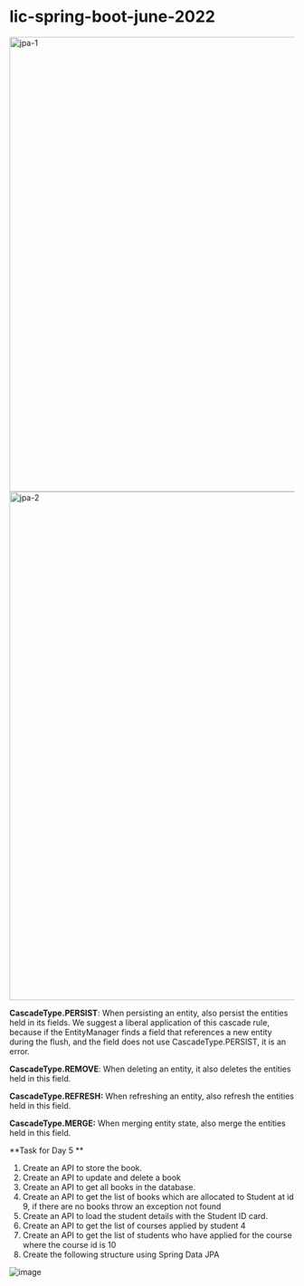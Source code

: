 # lic-spring-boot-june-2022

<img width="804" alt="jpa-1" src="https://user-images.githubusercontent.com/71726246/174946290-4a4fbb15-c6f0-4207-b133-069ee9e9931a.PNG">


<img width="899" alt="jpa-2" src="https://user-images.githubusercontent.com/71726246/174946321-26ab9166-43ac-4f00-aa19-a5bee4d1075c.PNG">

**CascadeType.PERSIST**: When persisting an entity, also persist the entities held in its fields. We suggest a liberal application of this cascade rule, because if the EntityManager finds a field that references a new entity during the flush, and the field does not use CascadeType.PERSIST, it is an error.

**CascadeType.REMOVE**: When deleting an entity, it also deletes the entities held in this field.

**CascadeType.REFRESH:** When refreshing an entity, also refresh the entities held in this field.

**CascadeType.MERGE:** When merging entity state, also merge the entities held in this field.


**Task for Day 5 **

1. Create an API to store the book.
2. Create an API to update and delete a book
3. Create an API to get all books in the database.
4. Create an API to get the list of books which are allocated to Student at id 9, if there are no books throw an exception not found 
5. Create an API to load the student details with the Student ID card.
6. Create an API to get the list of courses applied by student 4
7. Create an API to get the list of students who have applied for the course where the course id is 10
8. Create the following structure using Spring Data JPA

![image](https://user-images.githubusercontent.com/71726246/175362569-f33f83e9-5905-4598-a542-dd32103f6b58.png)

